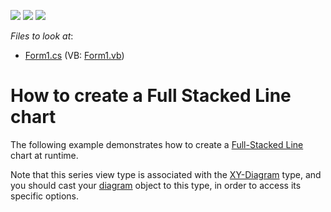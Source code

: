 <!-- default badges list -->
![](https://img.shields.io/endpoint?url=https://codecentral.devexpress.com/api/v1/VersionRange/128573446/14.1.4%2B)
[![](https://img.shields.io/badge/Open_in_DevExpress_Support_Center-FF7200?style=flat-square&logo=DevExpress&logoColor=white)](https://supportcenter.devexpress.com/ticket/details/T124058)
[![](https://img.shields.io/badge/📖_How_to_use_DevExpress_Examples-e9f6fc?style=flat-square)](https://docs.devexpress.com/GeneralInformation/403183)
<!-- default badges end -->
<!-- default file list -->
*Files to look at*:

* [Form1.cs](./CS/FullStackedLineChart/Form1.cs) (VB: [Form1.vb](./VB/FullStackedLineChart/Form1.vb))
<!-- default file list end -->
# How to create a Full Stacked Line chart

The following example demonstrates how to create a [Full-Stacked Line](https://docs.devexpress.com/WindowsForms/9982/controls-and-libraries/chart-control/series-views/3d-series-views/line-series-views/full-stacked-line-chart?p=netframework) chart at runtime.

Note that this series view type is associated with the [XY-Diagram](https://docs.devexpress.com/WindowsForms/5908/controls-and-libraries/chart-control/diagram/xy-diagram?p=netframework) type, and you should cast your [diagram](https://docs.devexpress.com/WindowsForms/DevExpress.XtraCharts.ChartControl.Diagram?p=netframework) object to this type, in order to access its specific options.
